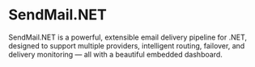 # SendMail.NET
SendMail.NET is a powerful, extensible email delivery pipeline for .NET, designed to support multiple providers, intelligent routing, failover, and delivery monitoring — all with a beautiful embedded dashboard.
